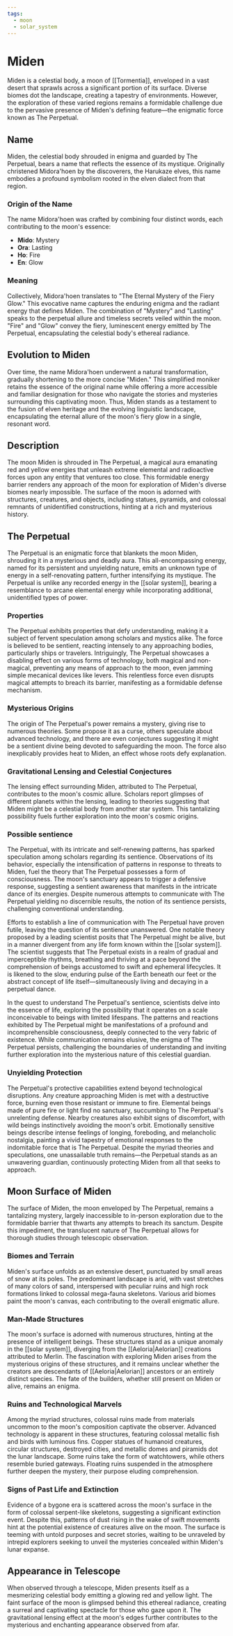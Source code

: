 ```yaml
---
tags:
  - moon
  - solar_system
---
```

# Miden

Miden is a celestial body, a moon of [[Tormentia]], enveloped in a vast desert that sprawls across a significant portion of its surface. Diverse biomes dot the landscape, creating a tapestry of environments. However, the exploration of these varied regions remains a formidable challenge due to the pervasive presence of Miden's defining feature—the enigmatic force known as The Perpetual.

## Name

Miden, the celestial body shrouded in enigma and guarded by The Perpetual, bears a name that reflects the essence of its mystique. Originally christened Midora'hoen by the discoverers, the Harukaze elves, this name embodies a profound symbolism rooted in the elven dialect from that region.

### Origin of the Name

The name Midora'hoen was crafted by combining four distinct words, each contributing to the moon's essence:

- **Mido**: Mystery
- **Ora**: Lasting
- **Ho**: Fire
- **En**: Glow

### Meaning

Collectively, Midora'hoen translates to "The Eternal Mystery of the Fiery Glow." This evocative name captures the enduring enigma and the radiant energy that defines Miden. The combination of "Mystery" and "Lasting" speaks to the perpetual allure and timeless secrets veiled within the moon. "Fire" and "Glow" convey the fiery, luminescent energy emitted by The Perpetual, encapsulating the celestial body's ethereal radiance.

## Evolution to Miden

Over time, the name Midora'hoen underwent a natural transformation, gradually shortening to the more concise "Miden." This simplified moniker retains the essence of the original name while offering a more accessible and familiar designation for those who navigate the stories and mysteries surrounding this captivating moon. Thus, Miden stands as a testament to the fusion of elven heritage and the evolving linguistic landscape, encapsulating the eternal allure of the moon's fiery glow in a single, resonant word.

## Description

The moon Miden is shrouded in The Perpetual, a magical aura emanating red and yellow energies that unleash extreme elemental and radioactive forces upon any entity that ventures too close. This formidable energy barrier renders any approach of the moon for exploration of Miden's diverse biomes nearly impossible. The surface of the moon is adorned with structures, creatures, and objects, including statues, pyramids, and colossal remnants of unidentified constructions, hinting at a rich and mysterious history.

## The Perpetual

The Perpetual is an enigmatic force that blankets the moon Miden, shrouding it in a mysterious and deadly aura. This all-encompassing energy, named for its persistent and unyielding nature, emits an unknown type of energy in a self-renovating pattern, further intensifying its mystique. The Perpetual is unlike any recorded energy in the [[solar system]], bearing a resemblance to arcane elemental energy while incorporating additional, unidentified types of power.

### Properties

The Perpetual exhibits properties that defy understanding, making it a subject of fervent speculation among scholars and mystics alike. The force is believed to be sentient, reacting intensely to any approaching bodies, particularly ships or travelers. Intriguingly, The Perpetual showcases a disabling effect on various forms of technology, both magical and non-magical, preventing any means of approach to the moon, even jamming simple mecanical devices like levers. This relentless force even disrupts magical attempts to breach its barrier, manifesting as a formidable defense mechanism.

### Mysterious Origins

The origin of The Perpetual's power remains a mystery, giving rise to numerous theories. Some propose it as a curse, others speculate about advanced technology, and there are even conjectures suggesting it might be a sentient divine being devoted to safeguarding the moon. The force also inexplicably provides heat to Miden, an effect whose roots defy explanation.

### Gravitational Lensing and Celestial Conjectures

The lensing effect surrounding Miden, attributed to The Perpetual, contributes to the moon's cosmic allure. Scholars report glimpses of different planets within the lensing, leading to theories suggesting that Miden might be a celestial body from another star system. This tantalizing possibility fuels further exploration into the moon's cosmic origins.

### Possible sentience

The Perpetual, with its intricate and self-renewing patterns, has sparked speculation among scholars regarding its sentience. Observations of its behavior, especially the intensification of patterns in response to threats to Miden, fuel the theory that The Perpetual possesses a form of consciousness. The moon's sanctuary appears to trigger a defensive response, suggesting a sentient awareness that manifests in the intricate dance of its energies. Despite numerous attempts to communicate with The Perpetual yielding no discernible results, the notion of its sentience persists, challenging conventional understanding.

Efforts to establish a line of communication with The Perpetual have proven futile, leaving the question of its sentience unanswered. One notable theory proposed by a leading scientist posits that The Perpetual might be alive, but in a manner divergent from any life form known within the [[solar system]]. The scientist suggests that The Perpetual exists in a realm of gradual and imperceptible rhythms, breathing and thriving at a pace beyond the comprehension of beings accustomed to swift and ephemeral lifecycles. It is likened to the slow, enduring pulse of the Earth beneath our feet or the abstract concept of life itself—simultaneously living and decaying in a perpetual dance.

In the quest to understand The Perpetual's sentience, scientists delve into the essence of life, exploring the possibility that it operates on a scale inconceivable to beings with limited lifespans. The patterns and reactions exhibited by The Perpetual might be manifestations of a profound and incomprehensible consciousness, deeply connected to the very fabric of existence. While communication remains elusive, the enigma of The Perpetual persists, challenging the boundaries of understanding and inviting further exploration into the mysterious nature of this celestial guardian.

### Unyielding Protection

The Perpetual's protective capabilities extend beyond technological disruptions. Any creature approaching Miden is met with a destructive force, burning even those resistant or immune to fire. Elemental beings made of pure fire or light find no sanctuary, succumbing to The Perpetual's unrelenting defense. Nearby creatures also exhibit signs of discomfort, with wild beings instinctively avoiding the moon's orbit. Emotionally sensitive beings describe intense feelings of longing, foreboding, and melancholic nostalgia, painting a vivid tapestry of emotional responses to the indomitable force that is The Perpetual. Despite the myriad theories and speculations, one unassailable truth remains—the Perpetual stands as an unwavering guardian, continuously protecting Miden from all that seeks to approach.

## Moon Surface of Miden

The surface of Miden, the moon enveloped by The Perpetual, remains a tantalizing mystery, largely inaccessible to in-person exploration due to the formidable barrier that thwarts any attempts to breach its sanctum. Despite this impediment, the translucent nature of The Perpetual allows for thorough studies through telescopic observation.

### Biomes and Terrain

Miden's surface unfolds as an extensive desert, punctuated by small areas of snow at its poles. The predominant landscape is arid, with vast stretches of many colors of sand, interspersed with peculiar ruins and high rock formations linked to colossal mega-fauna skeletons. Various arid biomes paint the moon's canvas, each contributing to the overall enigmatic allure.

### Man-Made Structures

The moon's surface is adorned with numerous structures, hinting at the presence of intelligent beings. These structures stand as a unique anomaly in the [[solar system]], diverging from the [[Aeloria|Aelorian]] creations attributed to Merlin. The fascination with exploring Miden arises from the mysterious origins of these structures, and it remains unclear whether the creators are descendants of [[Aeloria|Aelorian]] ancestors or an entirely distinct species. The fate of the builders, whether still present on Miden or alive, remains an enigma.

### Ruins and Technological Marvels

Among the myriad structures, colossal ruins made from materials uncommon to the moon's composition captivate the observer. Advanced technology is apparent in these structures, featuring colossal metallic fish and birds with luminous fins. Copper statues of humanoid creatures, circular structures, destroyed cities, and metallic domes and piramids dot the lunar landscape. Some ruins take the form of watchtowers, while others resemble buried gateways. Floating ruins suspended in the atmosphere further deepen the mystery, their purpose eluding comprehension.

### Signs of Past Life and Extinction

Evidence of a bygone era is scattered across the moon's surface in the form of colossal serpent-like skeletons, suggesting a significant extinction event. Despite this, patterns of dust rising in the wake of swift movements hint at the potential existence of creatures alive on the moon. The surface is teeming with untold purposes and secret stories, waiting to be unraveled by intrepid explorers seeking to unveil the mysteries concealed within Miden's lunar expanse.

## Appearance in Telescope

When observed through a telescope, Miden presents itself as a mesmerizing celestial body emitting a glowing red and yellow light. The faint surface of the moon is glimpsed behind this ethereal radiance, creating a surreal and captivating spectacle for those who gaze upon it. The gravitational lensing effect at the moon's edges further contributes to the mysterious and enchanting appearance observed from afar.